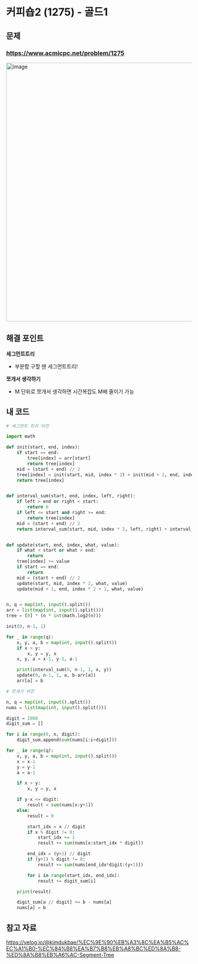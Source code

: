 # 커피숍2 (1275) - 골드1

## 문제 
### https://www.acmicpc.net/problem/1275
<img width="700" alt="image" src="https://github.com/ddophi98/Etc-CodingTest/assets/72330884/9301d5b9-2b76-42a4-8167-e29916a7ef47">

## 해결 포인트
**세그먼트트리**
- 부분합 구할 땐 세그먼트트리!

**쪼개서 생각하기**
- M 단위로 쪼개서 생각하면 시간복잡도 M배 줄이기 가능

## 내 코드
```python
# 세그먼트 트리 버전

import math

def init(start, end, index):
    if start == end:
        tree[index] = arr[start]
        return tree[index]
    mid = (start + end) // 2
    tree[index] = init(start, mid, index * 2) + init(mid + 1, end, index * 2 + 1)
    return tree[index]


def interval_sum(start, end, index, left, right):
    if left > end or right < start:
        return 0
    if left <= start and right >= end:
        return tree[index]
    mid = (start + end) // 2
    return interval_sum(start, mid, index * 2, left, right) + interval_sum(mid + 1, end, index * 2 + 1, left, right)


def update(start, end, index, what, value):
    if what < start or what > end:
        return
    tree[index] += value
    if start == end:
        return
    mid = (start + end) // 2
    update(start, mid, index * 2, what, value)
    update(mid + 1, end, index * 2 + 1, what, value)


n, q = map(int, input().split())
arr = list(map(int, input().split()))
tree = [0] * (n * int(math.log2(n)))

init(0, n-1, 1)

for _ in range(q):
    x, y, a, b = map(int, input().split())
    if x > y:
        x, y = y, x
    x, y, a = x-1, y-1, a-1

    print(interval_sum(0, n-1, 1, x, y))
    update(0, n-1, 1, a, b-arr[a])
    arr[a] = b

```

```python
# 쪼개기 버전

n, q = map(int, input().split())
nums = list(map(int, input().split()))

digit = 1000
digit_sum = []

for i in range(0, n, digit):
    digit_sum.append(sum(nums[i:i+digit]))

for _ in range(q):
    x, y, a, b = map(int, input().split())
    x = x-1
    y = y-1
    a = a-1

    if x > y:
        x, y = y, x

    if y-x <= digit:
        result = sum(nums[x:y+1])
    else:
        result = 0

        start_idx = x // digit
        if x % digit != 0:
            start_idx += 1
            result += sum(nums[x:start_idx * digit])

        end_idx = (y+1) // digit
        if (y+1) % digit != 0:
            result += sum(nums[end_idx*digit:(y+1)])

        for i in range(start_idx, end_idx):
            result += digit_sum[i]

    print(result)

    digit_sum[a // digit] += b - nums[a]
    nums[a] = b

```
## 참고 자료
https://velog.io/@kimdukbae/%EC%9E%90%EB%A3%8C%EA%B5%AC%EC%A1%B0-%EC%84%B8%EA%B7%B8%EB%A8%BC%ED%8A%B8-%ED%8A%B8%EB%A6%AC-Segment-Tree

